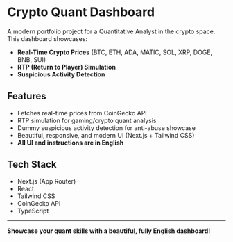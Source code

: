 # Crypto Quant Dashboard

A modern portfolio project for a Quantitative Analyst in the crypto space. This dashboard showcases:

- **Real-Time Crypto Prices** (BTC, ETH, ADA, MATIC, SOL, XRP, DOGE, BNB, SUI)
- **RTP (Return to Player) Simulation**
- **Suspicious Activity Detection**

## Features
- Fetches real-time prices from CoinGecko API
- RTP simulation for gaming/crypto quant analysis
- Dummy suspicious activity detection for anti-abuse showcase
- Beautiful, responsive, and modern UI (Next.js + Tailwind CSS)
- **All UI and instructions are in English**

## Tech Stack
- Next.js (App Router)
- React
- Tailwind CSS
- CoinGecko API
- TypeScript

---

**Showcase your quant skills with a beautiful, fully English dashboard!**
